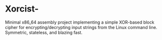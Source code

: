# Xorcist-
Minimal x86_64 assembly project implementing a simple XOR-based block cipher for encrypting/decrypting input strings from the Linux command line. Symmetric, stateless, and blazing fast.
